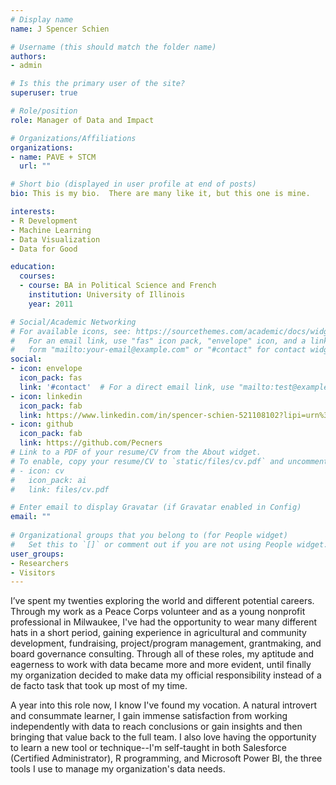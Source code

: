 ```yaml
---
# Display name
name: J Spencer Schien

# Username (this should match the folder name)
authors:
- admin

# Is this the primary user of the site?
superuser: true

# Role/position
role: Manager of Data and Impact

# Organizations/Affiliations
organizations:
- name: PAVE + STCM
  url: ""

# Short bio (displayed in user profile at end of posts)
bio: This is my bio.  There are many like it, but this one is mine. 

interests:
- R Development
- Machine Learning
- Data Visualization
- Data for Good

education:
  courses:
  - course: BA in Political Science and French
    institution: University of Illinois
    year: 2011

# Social/Academic Networking
# For available icons, see: https://sourcethemes.com/academic/docs/widgets/#icons
#   For an email link, use "fas" icon pack, "envelope" icon, and a link in the
#   form "mailto:your-email@example.com" or "#contact" for contact widget.
social:
- icon: envelope
  icon_pack: fas
  link: '#contact'  # For a direct email link, use "mailto:test@example.org".
- icon: linkedin
  icon_pack: fab
  link: https://www.linkedin.com/in/spencer-schien-521108102?lipi=urn%3Ali%3Apage%3Ad_flagship3_profile_view_base_contact_details%3B%2B6W31CyGQAmB0r3%2FVQIqQQ%3D%3D
- icon: github
  icon_pack: fab
  link: https://github.com/Pecners
# Link to a PDF of your resume/CV from the About widget.
# To enable, copy your resume/CV to `static/files/cv.pdf` and uncomment the lines below.  
# - icon: cv
#   icon_pack: ai
#   link: files/cv.pdf

# Enter email to display Gravatar (if Gravatar enabled in Config)
email: ""
  
# Organizational groups that you belong to (for People widget)
#   Set this to `[]` or comment out if you are not using People widget.  
user_groups:
- Researchers
- Visitors
---
```


I’ve spent my twenties exploring the world and different potential careers. Through my work as a Peace Corps volunteer and as a young nonprofit professional in Milwaukee, I've had the opportunity to wear many different hats in a short period, gaining experience in agricultural and community development, fundraising, project/program management, grantmaking, and board governance consulting.  Through all of these roles, my aptitude and eagerness to work with data became more and more evident, until finally my organization decided to make data my official responsibility instead of a de facto task that took up most of my time.

A year into this role now, I know I've found my vocation.  A natural introvert and consummate learner, I gain immense satisfaction from working independently with data to reach conclusions or gain insights and then bringing that value back to the full team.  I also love having the opportunity to learn a new tool or technique--I'm self-taught in both Salesforce (Certified Administrator), R programming, and Microsoft Power BI, the three tools I use to manage my organization's data needs.
